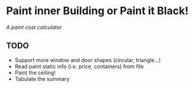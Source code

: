 # Paint inner Building or Paint it Black!
*A paint cost calculator*

## TODO
- Support more window and door shapes (circular, triangle...)
- Read paint static info (i.e. price, containers) from file
- Paint the ceiling!
- Tabulate the summary
